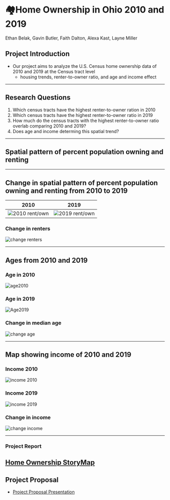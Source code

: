 # 🏘️Home Ownership in Ohio 2010 and 2019

Ethan Belak, Gavin Butler, Faith Dalton, Alexa Kast, Layne Miller

## Project Introduction
- Our project aims to analyze the U.S. Census home ownership data of 2010 and 2019 at the Census tract level
  - housing trends, renter-to-owner ratio, and age and income effect

---
## Research Questions
1) Which census tracts have the highest renter-to-owner ration in 2010
2) Which census tracts have the highest renter-to-owner ratio in 2019
3) How much do the census tracts with the highest renter-to-owner ratio overlab comparing 2010 and 2019?
4) Does age and income determing this spatial trend?
---
## Spatial pattern of percent population owning and renting
---
## Change in spatial pattern of percent population owning and renting from 2010 to 2019
2010|2019
:----------------------:|:--------------------------:
![2010 rent/own](https://github.com/F-Dalton34/Ohio_Home_Ownership/blob/main/Maps/Renter%20vs.%20Homeownership/Rent2.019.png)| ![2019 rent/own](https://github.com/F-Dalton34/Ohio_Home_Ownership/blob/main/Maps/Renter%20vs.%20Homeownership/Rent2.019.png)

### Change in renters
![change renters](https://github.com/F-Dalton34/Ohio_Home_Ownership/blob/main/Maps/chginrenters.png)


---
## Ages from 2010 and 2019
### Age in 2010
![age2010](https://github.com/F-Dalton34/Ohio_Home_Ownership/blob/main/Maps/Median%20Age%202010.png)
### Age in 2019
![Age2019](https://github.com/F-Dalton34/Ohio_Home_Ownership/blob/main/Maps/Age2019.png)
### Change in median age
![change age](https://github.com/F-Dalton34/Ohio_Home_Ownership/blob/main/Maps/chngeage.png)

---
## Map showing income of 2010 and 2019
### Income 2010 
![income 2010](https://github.com/F-Dalton34/Ohio_Home_Ownership/blob/main/Maps/Median%20Income%202010.png)
### Income 2019
![income 2019](https://github.com/F-Dalton34/Ohio_Home_Ownership/blob/main/Maps/Median%20Income%202019.png)
### Change in income
![change income](https://github.com/F-Dalton34/Ohio_Home_Ownership/blob/main/Maps/Chgincome.png)

---
### Project Report 
[Home Ownership StoryMap](https://storymaps.arcgis.com/stories/09f2db7b25db4c22adb9658aea1d3e67)
---
## Project Proposal
- [Project Proposal Presentation](https://docs.google.com/presentation/d/1uJ9hqHD612bhaDIPcPO1kKyDgwzjOcfPcvZl1YjjjrQ/edit?usp=sharing)


